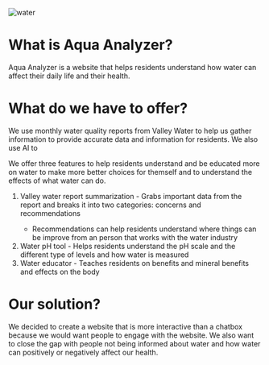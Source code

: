 ![water](https://github.com/user-attachments/assets/ecb15a19-b5cf-43f6-9d57-5fb40142f8b8)
<h1>What is Aqua Analyzer?</h1>
<p>Aqua Analyzer is a website that helps residents understand how water can affect their daily life and their health. 

<h1>What do we have to offer?</h1>
  We use monthly water quality reports from Valley Water to help us gather information to provide accurate data and information for residents. We also use AI to </p>
<p>We offer three features to help residents understand and be educated more on water to make more better choices for themself and to understand the effects of what water can do.</p>
<ol>
  <li>Valley water report summarization - Grabs important data from the report and breaks it into two categories: concerns and recommendations</li>
  <ul>
    <li>Recommendations can help residents understand where things can be improve from an person that works with the water industry</li>
  </ul>
  <li>Water pH tool - Helps residents understand the pH scale and the different type of levels and how water is measured</li>
  <li>Water educator - Teaches residents on benefits and mineral benefits and effects on the body</li>
</ol>

<h1>Our solution?</h1>
<p>We decided to create a website that is more interactive than a chatbox because we would want people to engage with the website. We also want to close the gap with people not being informed about water and how water can positively or negatively affect our health.</p>
